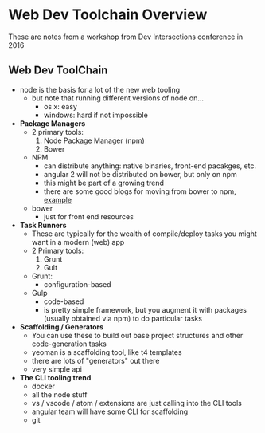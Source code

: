Web Dev Toolchain Overview
======
These are notes from a workshop from Dev Intersections conference in 2016

## Web Dev ToolChain
- node is the basis for a lot of the new web tooling
    - but note that running different versions of node on...
        - os x: easy
        - windows: hard if not impossible
&nbsp;   
- **Package Managers**
    - 2 primary tools:
        1. Node Package Manager (npm)
        2. Bower
    - NPM
        - can distribute anything: native binaries, front-end pacakges, etc.
        - angular 2 will not be distributed on bower, but only on npm
        - this might be part of a growing trend
        - there are some good blogs for moving from bower to npm, [example](https://shellmonger.com/2015/07/26/moving-from-bower-to-npm/)
    - bower 
        - just for front end resources
&nbsp;   
- **Task Runners**
    - These are typically for the wealth of compile/deploy tasks you might want in a modern (web) app
    - 2 Primary tools:
        1. Grunt
        2. Gult
    - Grunt:
        - configuration-based
    - Gulp
        - code-based
        - is pretty simple framework, but you augment it with packages (usually obtained via npm) to do particular tasks
&nbsp;   
- **Scaffolding / Generators**
    - You can use these to build out base project structures and other code-generation tasks
    - yeoman is a scaffolding tool, like t4 templates
    - there are lots of "generators" out there
    - very simple api
&nbsp;   
- **The CLI tooling trend**
    - docker
    - all the node stuff
    - vs / vscode / atom / extensions are just calling into the CLI tools
    - angular team will have some CLI for scaffolding
    - git
